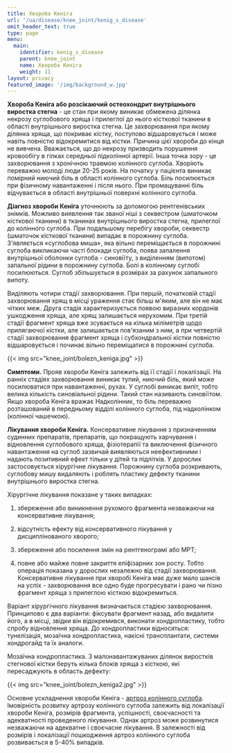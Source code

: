 ```yaml
---
title: Хвороба Кеніга
url: '/ua/disease/knee_joint/kenig_s_disease'
omit_header_text: true
type: page
menu:
  main:
    identifier: kenig_s_disease
    parent: knee_joint
    name: Хвороба Кеніга
    weight: 11
layout: privacy
featured_image: '/img/background_w.jpg'
---
```


**Хвороба Кеніга або розсікаючий остеохондрит внутрішнього виростка стегна** - це стан при якому виникає обмежена
ділянка некрозу суглобового хряща і прилеглої до нього кісткової тканини в області внутрішнього виростка стегна. Це
захворювання при якому ділянка хряща, що покриває кістку, поступово відшаровується і може навіть повністю відокремитися
від кістки. Причина цієї хвороби до кінця не вивчена. Вважається, що до некрозу призводить порушення кровообігу в гілках
середньої підколінної артерії. Інша точка зору - це захворювання з хронічною травмою колінного суглоба. Хворіють
переважно молоді люди 20-25 років. На початку у пацієнта виникає помірний ниючий біль в області колінного суглоба. Біль
посилюється при фізичному навантаженні і після нього. При промацуванні біль відчувається в області внутрішньої поверхні
колінного суглоба.

**Діагноз хвороби Кеніга** уточнюють за допомогою рентгенівських знімків. Можливо виявлення так званої ніші з секвестром
(шматочком кісткової тканини) в тканинах внутрішнього виростка стегна, прилеглої до колінного суглоба. При подальшому
перебігу хвороби, секвестр (шматочок кісткової тканини) випадає в порожнину суглоба. З'являється «суглобова миша», яка
вільно переміщається в порожнині суглоба викликаючи часті блокади суглоба, поява запалення внутрішньої оболонки 
суглоба - синовіїту, з виділенням (випотом) запальної рідини в порожнину суглоба. Болі в колінному суглобі посилюються. 
Суглоб збільшується в розмірах за рахунок запального випоту.

Виділяють чотири стадії захворювання. При першій, початковій стадії захворювання хрящ в місці ураження стає більш
м'яким, але він не має чітких меж. Друга стадія характеризується появою виразних кордонів ушкодження хряща, але хрящ
залишається нерухомим. При третій стадії фрагмент хряща вже зсувається на кілька міліметрів щодо прилягаючої кістки, але
залишається пов'язаним з ним, а при четвертій стадії захворювання фрагмент хряща і субхондральної кістки повністю
відшаровується і починає вільно переміщатися в порожнині суглоба.

{{< img src="knee_joint/bolezn_keniga.jpg" >}}

**Симптоми.** Прояв хвороби Кеніга залежить від її стадії і локалізації. На ранніх стадіях захворювання виникає тупий,
ниючий біль, який може посилюватися при навантаженні, рухах. У суглобі виникає випіт, тобто велика кількість
синовіальної рідини. Такий стан називають синовіїтом. Якщо хвороба Кеніга вражає Надколінник, то біль переважно
розташований в передньому відділі колінного суглоба, під надколінком (колінної чашечкою).

**Лікування хвороби Кеніга.** Консервативне лікування з призначенням судинних препаратів, препаратів, що покращують
харчування і відновлення суглобового хряща, фізіотерапії та виключення фізичного навантаження на суглоб зазвичай
виявляються неефективними і надають позитивний ефект тільки у дітей та підлітків. У дорослих застосовується хірургічне
лікування. Порожнину суглоба розкривають, суглобову мишу видаляють і роблять пластику дефекту тканини внутрішнього
виростка стегна.

Хірургічне лікування показане у таких випадках:

1) збереження або виникнення рухомого фрагмента незважаючи на консервативне лікування;

2) відсутність ефекту від консервативного лікування у дисциплінованого хворого;

3) збереження або посилення змін на рентгенограмі або МРТ;

4) повне або майже повне закриття епіфізарних зон росту. Тобто операція показана у дорослих незалежно від стадії
захворювання. Консервативне лікування при хворобі Кеніга має дуже мало шансів на успіх - захворювання все одно буде
прогресувати і рано чи пізно фрагмент хряща з прилеглою кісткою відокремиться.

Варіант хірургічного лікування визначається стадією захворювання. Принципово є два варіанти: фіксувати фрагмент назад,
або видалити його, а в місці, звідки він відокремився, виконати хондропластику, тобто спробу відновлення хряща. До
хондропластики відносяться: тунелізація, мозаїчна хондропластика, накісні трансплантати, системи хондрогайд та їх
аналоги.

Мозаїчна хондропластика. З малонавантажуваних ділянок виростків стегнової кістки беруть кілька блоків хряща з кісткою,
які пересаджують в область дефекту:

{{< img src="knee_joint/bolezn_keniga2.jpg" >}}

Основне ускладнення хвороби Кеніга - 
[артроз колінного суглоба](/ua/disease/knee_joint/osteoarthrosis_arthrosis_gonarthrosis_of_the_knee_joint/). Імовірність 
розвитку артрозу колінного суглоба залежить від локалізації хвороби Кеніга, розмірів фрагмента, успішності, своєчасності 
та адекватності проведеного лікування. Однак артроз може розвинутися незважаючи на адекватне і своєчасне лікування. В 
залежності від розмірів і локалізації пошкодження артроз колінного суглоба розвивається в 5-40% випадків.
